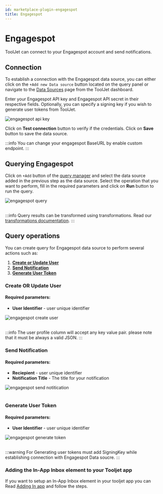 ```yaml
---
id: marketplace-plugin-engagespot
title: Engagespot
---
```


# Engagespot

ToolJet can connect to your Engagespot account and send notifications.

## Connection

To establish a connection with the Engagespot data source, you can either click on the `+Add new Data source` button located on the query panel or navigate to the [Data Sources](/docs/data-sources/overview/) page from the ToolJet dashboard.

Enter your Engagespot API key and Engagespot API secret in their respective fields. Optionally, you can specify a signing key if you wish to generate user tokens from ToolJet.

<div style={{textAlign: 'center'}}>

<img className="screenshot-full" src="/img/marketplace/plugins/engagespot/engagespot_install.png" alt="engagespot api key" />

</div>

Click on **Test connection** button to verify if the credentials. Click on **Save** button to save the data source.

:::info
You can change your engagespot BaseURL by enable custom endpoint.
:::

## Querying Engagespot

Click on `+Add` button of the [query manager](/docs/app-builder/query-panel/#add) and select the data source added in the previous step as the data source. Select the operation that you want to perform, fill in the required parameters and click on **Run** button to run the query.

<div style={{textAlign: 'center'}}>

<img className="screenshot-full" src="/img/marketplace/plugins/engagespot/engagespot_query.png" alt="engagespot query" />

</div>

<br/>

:::info
Query results can be transformed using transformations. Read our [transformations documentation](/docs/tutorial/transformations).
:::

## Query operations

You can create query for Engagespot data source to perform several actions such as:
  1. **[Create or Update User](#create-or-update-user)**
  2. **[Send Notification](#read-object)**
  3. **[Generate User Token](#upload-object)** 

### Create OR Update User

  #### Required parameters:
  - **User Identifier** - user unique identifier 

<div style={{textAlign: 'center'}}>
<img className="screenshot-full" src="/img/marketplace/plugins/engagespot/create_user.png" alt="engagespot create user" />
</div>
<br/>

:::info
The user profile column will accept any key value pair. please note that it must be always a valid JSON.
:::

### Send Notification

  #### Required parameters:
  - **Reciepient** - user unique identifier 
  - **Notification Title** - The title for your notification

<div style={{textAlign: 'center'}}>
<img className="screenshot-full" src="/img/marketplace/plugins/engagespot/send_notification.png" alt="engagespot send notitication"/>
</div>
<br/>

### Generate User Token

  #### Required parameters:
  - **User Identifier** - user unique identifier 

<div style={{textAlign: 'center'}}>
<img className="screenshot-full" src="/img/marketplace/plugins/engagespot/generate_token.png" alt="engagespot generate token" />
</div>
<br/>

:::warning
For Generating user tokens must add SigningKey while establishing connection with Engagespot Data soucre.
:::

### Adding the In-App Inbox element to your Tooljet app
   If you want to setup an In-App Inbox element in your tooljet app you can  Read [Adding In app](https://docs.engagespot.co/docs/plugins/tooljet/adding-the-inbox-component) and follow the steps.

